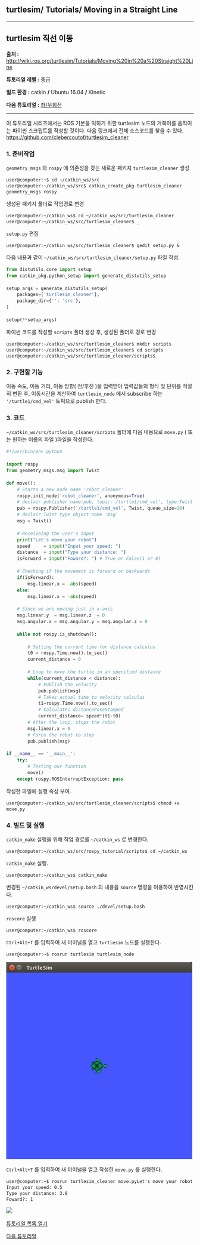 ## turtlesim/ Tutorials/ Moving in a Straight Line



---

## turtlesim 직선 이동

**출처 :**  <http://wiki.ros.org/turtlesim/Tutorials/Moving%20in%20a%20Straight%20Line>

**튜토리얼 레벨 :**  중급

**빌드 환경 :**  catkin **/** Ubuntu 16.04 **/** Kinetic

**다음 튜토리얼 :** [좌/우회전](./mv_tutle_2_RotateLeftRight.md)

---

이 튜토리얼 시리즈에서는 ROS 기본을 익히기 위한 turtlesim 노드의 거북이를 움직이는 파이썬 스크립트를 작성할 것이다. 다음 링크에서 전체 소스코드를 찾을 수 있다. <https://github.com/clebercoutof/turtlesim_cleaner>



### 1. 준비작업

`geometry_msgs` 와  `rospy` 에 의존성을 갖는 새로운 패키지 `turtlesim_cleaner` 생성

```
user@computer:~$ cd ~/catkin_ws/src
user@computer:~/catkin_ws/src$ catkin_create_pkg turtlesim_cleaner geometry_msgs rospy
```

생성된 패키지 폴더로 작업경로 변경

```
user@computer:~/catkin_ws$ cd ~/catkin_ws/src/turtlesim_cleaner
user@computer:~/catkin_ws/src/turtlesim_cleaner$ _
```

`setup.py` 편집

```
user@computer:~/catkin_ws/src/turtlesim_cleaner$ gedit setup.py &
```

다음 내용과 같이 `~/catkin_ws/src/turtlesim_cleaner/setup.py` 파일 작성.

```python
from distutils.core import setup
from catkin_pkg.python_setup import generate_distutils_setup

setup_args = generate_distutils_setup(
    packages=['turtlesim_cleaner'],
    package_dir={'': 'src'},
)

setup(**setup_args)
```

파이썬 코드를 작성할 `scripts` 폴더 생성 후, 생성된 폴더로 경로 변경

```
user@computer:~/catkin_ws/src/turtlesim_cleaner$ mkdir scripts
user@computer:~/catkin_ws/src/turtlesim_cleaner$ cd scripts
user@computer:~/catkin_ws/src/turtlesim_cleaner/scripts$ 
```



### 2. 구현할 기능

이동 속도, 이동 거리, 이동 방향( 전/후진 )을 입력받아 입력값들의 형식 및 단위를 적절히 변환 후, 이동시간을 계산하여  `turtlesim_node` 에서 subscribe 하는 `'/turtle1/cmd_vel'` 토픽으로 publish 한다.



### 3. 코드

`~/catkin_ws/src/turtlesim_cleaner/scripts` 폴더에 다음 내용으로  `move.py` ( 또는 원하는 이름의 파일 )파일을 작성한다.

```python
#!/usr/bin/env python

import rospy
from geometry_msgs.msg import Twist

def move():
    # Starts a new node name 'robot_cleaner'
    rospy.init_node('robot_cleaner', anonymous=True)
    # declair publisher name:pub, topic:'/turtle1/cmd_vel', type:Twist
    pub = rospy.Publisher('/turtle1/cmd_vel', Twist, queue_size=10)
    # declair Twist type object name 'msg'
    msg = Twist()

    # Receiveing the user's input
    print("Let's move your robot")
    speed     = input("Input your speed: ")
    distance  = input("Type your distance: ")
    isForward = input("Foward?: ") # True or False(1 or 0)

    # Checking if the movement is forward or backwards
    if(isForward):
        msg.linear.x =  abs(speed)
    else:
        msg.linear.x = -abs(speed)
        
    # Since we are moving just in x-axis
    msg.linear.y  = msg.linear.z  = 0
    msg.angular.x = msg.angular.y = msg.angular.z = 0

    while not rospy.is_shutdown():

        # Setting the current time for distance calculus
        t0 = rospy.Time.now().to_sec()
        current_distance = 0

        # Loop to move the turtle in an specified distance
        while(current_distance < distance):
            # Publish the velocity
            pub.publish(msg)
            # Takes actual time to velocity calculus
            t1=rospy.Time.now().to_sec()
            # Calculates distancePoseStamped
            current_distance= speed*(t1-t0)
        # After the loop, stops the robot
        msg.linear.x = 0
        # Force the robot to stop
        pub.publish(msg)

if __name__ == '__main__':
    try:
        # Testing our function
        move()
    except rospy.ROSInterruptException: pass
```

작성한 파일에 실행 속성 부여.

```
user@computer:~/catkin_ws/src/turtlesim_cleaner/scripts$ chmod +x move.py
```



### 4. 빌드 및 실행

`catkin_make` 실행을 위해 작업 경로를 `~/catkin_ws` 로 변경한다.

```
user@computer:~/catkin_ws/src/rospy_tutorial/scripts$ cd ~/catkin_ws
```

`catkin_make` 실행.

```
user@computer:~/catkin_ws$ catkin_make
```

변경된  `~/catkin_ws/devel/setup.bash` 의 내용을 `source` 명령을 이용하여 반영시킨다.

```
user@computer:~/catkin_ws$ source ./devel/setup.bash
```



`roscore` 실행

```
user@computer:~/catkin_ws$ roscore
```



`Ctrl+Alt+T` 를 입력하여 새 터미널을 열고 `turtlesim` 노드를 실행한다.

```
user@computer:~$ rosrun turtlesim turtlesim_node
```

![](../img/move_py_1.png)



`Ctrl+Alt+T` 를 입력하여 새 터미널을 열고 작성한  `move.py` 를 실행한다. 

```
user@computer:~$ rosrun turtlesim_cleaner move.pyLet's move your robot
Input your speed: 0.5
Type your distance: 3.0
Foward?: 1
```

![](/media/ground0/UFS/myGit/ros_tutorial_kr/img/move_py_2.png)



[튜토리얼 목록 열기](../README.md)

[다음 튜토리얼](./mv_tutle_2_RotateLeftRight.md)








